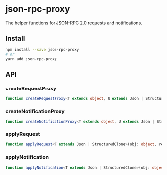 # json-rpc-proxy

The helper functions for JSON-RPC 2.0 requests and notifications.

## Install

```sh
npm install --save json-rpc-proxy
# or
yarn add json-rpc-proxy
```

## API

### createRequestProxy

```ts
function createRequestProxy<T extends object, U extends Json | StructuredClone = Json>(target: T, createId: () => string): RequestProxy<T, U>
```

### createNotificationProxy

```ts
function createNotificationProxy<T extends object, U extends Json | StructuredClone = Json>(target: T): NotificationProxy<T, U>
```

### applyRequest

```ts
function applyRequest<T extends Json | StructuredClone>(obj: object, request: JsonRpcRequest<T>): JsonRpcSuccess<T> | Promise<JsonRpcSuccess<T>>
```

### applyNotification

```ts
function applyNotification<T extends Json | StructuredClone>(obj: object, notification: JsonRpcNotification<T>): void | Promise<void>
```
